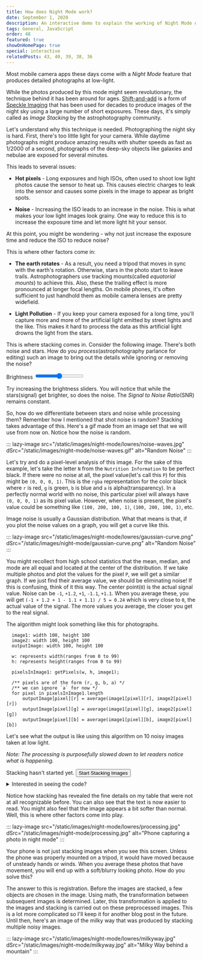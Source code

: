 ```yaml
---
title: How does Night Mode work?
date: September 1, 2020
description: An interactive demo to explain the working of Night Mode on mobile phones.
tags: General, JavaScript
order: 48
featured: true
showOnHomePage: true
special: interactive
relatedPosts: 43, 40, 39, 38, 36
---
```


Most mobile camera apps these days come with a *Night Mode* feature that produces detailed
photographs at low-light.

While the photos produced by this mode might seem revolutionary, the technique behind
it has been around for ages. [Shift-and-add](https://en.wikipedia.org/wiki/Shift-and-add)
is a form of [Speckle Imaging](https://en.wikipedia.org/wiki/Speckle_imaging) that has
been used for decades to produce images of the night sky using a large number of short
exposures. These days, it's simply called as *Image Stacking* by the astrophotography
community.

Let's understand why this technique is needed. Photographing the night sky is hard.
First, there's too little light for your camera. While daytime photographs might produce
amazing results with shutter speeds as fast as 1/2000 of a second, photographs of the
deep-sky objects like galaxies and nebulae are exposed for several minutes.

This leads to several issues:

* **Hot pixels** - Long exposures and high ISOs, often used to shoot low
  light photos cause the sensor to heat up. This causes electric charges to leak into the
  sensor and causes some pixels in the image to appear as bright spots.

* **Noise** - Increasing the ISO leads to an increase in the noise. This is what makes your
  low light images look grainy. One way to reduce this is to increase the exposure time and
  let more light hit your sensor.

At this point, you might be wondering - why not just increase the exposure time and reduce the
ISO to reduce noise?

This is where other factors come in:

* **The earth rotates** - As a result, you need a tripod that moves in sync with the earth's
  rotation. Otherwise, stars in the photo start to leave trails. Astrophotographers use tracking
  mounts(called *equatorial mounts*) to achieve this. Also, these the trailing effect is more pronounced
  at longer focal lengths. On mobile phones, it's often sufficient to just handhold them as mobile
  camera lenses are pretty widefield.

* **Light Pollution** - If you keep your camera exposed for a long time, you'll capture
  more and more of the artificial light emitted by street lights and the like. This makes it hard to
  process the data as this artificial light drowns the light from the stars.

This is where stacking comes in. Consider the following image. There's both noise and stars.
How do you *process*(astrophotography parlance for editing) such an image to bring out the details while ignoring or removing the noise?

<div style="max-width:100%" id="output-container">
  <canvas id="noisy-image"></canvas>
  <div>
    <label for="brightnessSlider">Brightness</label>
    <input
      oninput="increaseBrightness()"
      type="range"
      id="brightnessSlider"
      name="brightnessSlider"
      min="-100"
      max="100"
    >
  </div>
</div>

Try increasing the brightness sliders. You will notice that while the stars(signal) get brighter,
so does the noise. The *Signal to Noise Ratio*(SNR) remains constant.

So, how do we differentiate between stars and noise while processing them? Remember how I mentioned that
shot noise is random? Stacking takes advantage of this. Here's a gif made from an image set that we will
use from now on. Notice how the noise is random.

::: lazy-image src="/static/images/night-mode/lowres/noise-waves.jpg" dSrc="/static/images/night-mode/noise-waves.gif" alt="Random Noise" :::

Let's try and do a pixel-level analysis of this image. For the sake of this example, let's take the letter
`N` from the `Nutrition Information` to be perfect black. If there were no noise at all, the pixel
value(let's call this `P`) for this might be `(0, 0, 0, 1)`. This is the `rgba` representation
for the color black where `r` is red, `g` is green, `b` is blue and `a` is alpha(transparency).
In a perfectly normal world with no noise, this particular pixel will always have `(0, 0, 0, 1)` as its
pixel value. However, when noise is present, the pixel's value could be something like 
`(100, 200, 100, 1)`, `(100, 200, 100, 1)`, etc.

Image noise is usually a Gaussian distribution. What that means is that, if you plot the noise values on
a graph, you will get a curve like this.

::: lazy-image src="/static/images/night-mode/lowres/gaussian-curve.png" dSrc="/static/images/night-mode/gaussian-curve.png" alt="Random Noise" :::

You might recollect from high school statistics that the mean, median, and mode are all equal and located
at the center of the distribution. If we take multiple photos and plot the values for the pixel `P`, we will
get a similar graph. If we just find their average value, we should be eliminating noise! If this is confusing, think of it this way. The center point(`0`) is the actual signal
value. Noise can be `-1`, `+1.2`, `+1`, `-1.1`, `+1.1`. When you average these, you will get
`(-1 + 1.2 + 1 - 1.1 + 1.1) / 5 = 0.24` which is very close to `0`, the actual value of the signal.
The more values you average, the closer you get to the real signal.

The algorithm might look something like this for photographs.

```
  image1: width 100, height 100
  image2: width 100, height 100
  outputImage: width 100, height 100

  w: represents width(ranges from 0 to 99)
  h: represents height(ranges from 0 to 99)

  pixelsInImage1: getPixels(w, h, image1);

  /** pixels are of the form (r, g, b, a) */
  /** we can ignore `a` for now */
  for pixel in pixelsInImage1.length
      outputImage[pixel][r] = average(image1[pixel][r], image2[pixel][r])
      outputImage[pixel][g] = average(image1[pixel][g], image2[pixel][g])
      outputImage[pixel][b] = average(image1[pixel][b], image2[pixel][b])
```

Let's see what the output is like using this algorithm on 10 noisy images taken at low light.

*Note: The processing is purposefully slowed down to let readers notice what is happening.*

<div style="margin-bottom:10px;">
  <span id="result">Stacking hasn't started yet.</span>
  <button id="stack-images" type="button" onclick="stackImages(this)">Start Stacking Images</button>
</div>

<div id="stack-container">
  <canvas id="canvas"></canvas>
</div>

<script src="/static/js/night-mode.js" defer></script>

<details>
  <summary>Interested in seeing the code?</summary>

```
async function drawToCanvas(canvas, postMessage) {
  context = canvas.getContext('2d');

  let newWidth = context.canvas.width;
  let newHeight = context.canvas.height;
  let oldWidth = 1000;
  let oldHeight = 1000;
  context.scale(newWidth / oldWidth, newHeight / oldHeight);

  let response = await fetch('/static/images/night-mode/examples/1.jpg');
  let fileBlob = await response.blob();
  let bitmap = await createImageBitmap(fileBlob);

  context.drawImage(bitmap, 0, 0);

  let pixels = context.getImageData(0, 0, context.canvas.width, context.canvas.height);
  let originalPixels = context.getImageData(0, 0, context.canvas.width, context.canvas.height);

  for (let n = 2; n <= 10; n++) {
    let response = await fetch(`/static/images/night-mode/examples/${n}.jpg`);
    let fileBlob = response.blob();

    let promises = [fileBlob, sleep(1000)];
    let [image] = await Promise.all(promises);

    let bitmap = await createImageBitmap(image);
    context.drawImage(bitmap, 0, 0);

    let newPixels = context.getImageData(0, 0, context.canvas.width, context.canvas.height);
    for (let i = 0; i < newPixels.data.length; i++) {
      /** slightly complicated average calculation as we are showing a live preview */
      pixels.data[i] = ((pixels.data[i]*(n - 1)) + newPixels.data[i])/((n - 1) + 1)
    }

    context.putImageData(pixels, 0, 0);
  }
}
```

</details>

Notice how stacking has revealed the fine details on my table that were not at all recognizable before.
You can also see that the text is now easier to read. You might also feel that the image appears a bit
softer than normal. Well, this is where other factors come into play.

::: lazy-image src="/static/images/night-mode/lowres/processing.jpg" dSrc="/static/images/night-mode/processing.jpg" alt="Phone capturing a photo in night mode" :::

Your phone is not just stacking images when you see this screen. Unless the phone was properly mounted
on a tripod, it would have moved because of unsteady hands or winds. When you average these photos that
have movement, you will end up with a soft/blurry looking photo. How do you solve this?

The answer to this is registration. Before the images are stacked, a few objects are chosen in the image.
Using math, the transformation between subsequent images is determined. Later, this transformation is
applied to the images and stacking is carried out on these preprocessed images. This is a lot more
complicated so I'll keep it for another blog post in the future.
Until then, here's an image of the milky way that was produced by stacking multiple noisy images.

::: lazy-image src="/static/images/night-mode/lowres/milkyway.jpg" dSrc="/static/images/night-mode/milkyway.jpg" alt="Milky Way behind a mountain" :::
